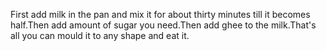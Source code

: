 First add milk in the pan and mix it for about thirty minutes 
till it becomes half.Then add amount of sugar you need.Then add ghee
to the milk.That's all you can mould it to any shape and eat it.